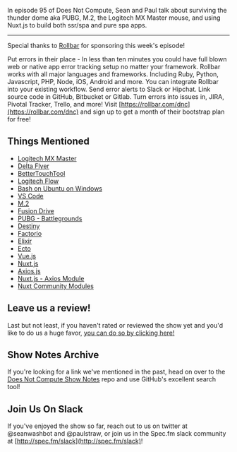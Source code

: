 In episode 95 of Does Not Compute, Sean and Paul talk about surviving the thunder dome aka PUBG, M.2, the Logitech MX Master mouse, and using Nuxt.js to build both ssr/spa and pure spa apps.

---

Special thanks to [Rollbar](https://rollbar.com/dnc) for sponsoring this week's episode!

Put errors in their place - In less than ten minutes you could have full blown web or native app error tracking setup no matter your framework. Rollbar works with all major languages and frameworks. Including Ruby, Python, Javascript, PHP, Node, iOS, Android and more. You can integrate Rollbar into your existing workflow. Send error alerts to Slack or Hipchat. Link source code in GitHub, Bitbucket or Gitlab. Turn errors into issues in, JIRA, Pivotal Tracker, Trello, and more! Visit [https://rollbar.com/dnc](https://rollbar.com/dnc) and sign up to get a month of their bootstrap plan for free!

## Things Mentioned

* [Logitech MX Master](https://www.logitech.com/en-us/product/mx-master)
* [Delta Flyer](http://memory-alpha.wikia.com/wiki/Delta_Flyer)
* [BetterTouchTool](https://www.boastr.net/)
* [Logitech Flow](https://www.logitech.com/en-us/product/options/page/flow-multi-device-control)
* [Bash on Ubuntu on Windows](https://msdn.microsoft.com/en-us/commandline/wsl/about)
* [VS Code](https://code.visualstudio.com/)
* [M.2](https://en.wikipedia.org/wiki/M.2)
* [Fusion Drive](https://en.wikipedia.org/wiki/Fusion_Drive)
* [PUBG - Battlegrounds](https://www.playbattlegrounds.com/main.pu)
* [Destiny](https://www.destinythegame.com/)
* [Factorio](https://www.factorio.com/)
* [Elixir](https://elixir-lang.org/)
* [Ecto](https://hexdocs.pm/ecto/Ecto.html)
* [Vue.js](https://vuex.vuejs.org/en/)
* [Nuxt.js](https://nuxtjs.org/)
* [Axios.js](https://github.com/mzabriskie/axios)
* [Nuxt.js - Axios Module](https://github.com/nuxt-community/axios-module)
* [Nuxt Community Modules](https://github.com/nuxt-community)

## Leave us a review!

Last but not least, if you haven't rated or reviewed the show yet and you'd like to do us a huge favor, [you can do so by clicking here!](https://itunes.apple.com/us/podcast/does-not-compute/id1048731980?mt=2)

## Show Notes Archive

If you're looking for a link we've mentioned in the past, head on over to the [Does Not Compute Show Notes](https://github.com/seanwash/dnccast-show-notes) repo and use GitHub's excellent search tool!

## Join Us On Slack

If you've enjoyed the show so far, reach out to us on twitter at @seanwashbot and @paulstraw, or join us in the Spec.fm slack community at [http://spec.fm/slack](http://spec.fm/slack)!
